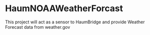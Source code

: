 # HaumNOAAWeatherForcast
This project will act as a sensor to HaumBridge and provide Weather Forecast data from weather.gov
